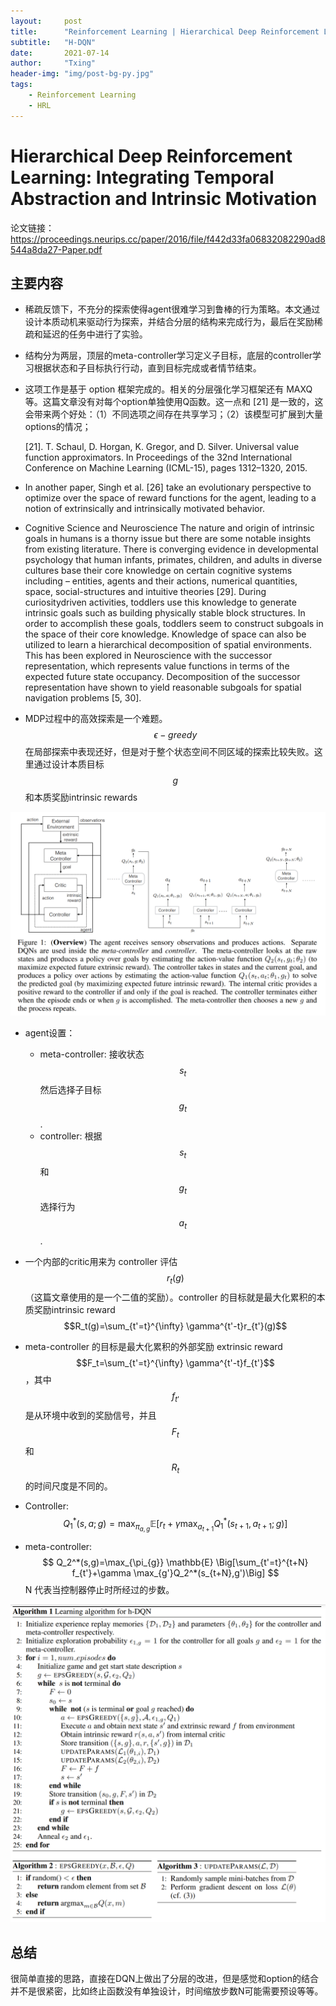 ```yaml
---
layout:     post
title:      "Reinforcement Learning | Hierarchical Deep Reinforcement Learning: Integrating Temporal Abstraction and Intrinsic Motivation"
subtitle:   "H-DQN"
date:       2021-07-14
author:     "Txing"
header-img: "img/post-bg-py.jpg"
tags:
    - Reinforcement Learning
    - HRL
---
```


# Hierarchical Deep Reinforcement Learning: Integrating Temporal Abstraction and Intrinsic Motivation

论文链接：https://proceedings.neurips.cc/paper/2016/file/f442d33fa06832082290ad8544a8da27-Paper.pdf

## 主要内容

- 稀疏反馈下，不充分的探索使得agent很难学习到鲁棒的行为策略。本文通过设计本质动机来驱动行为探索，并结合分层的结构来完成行为，最后在奖励稀疏和延迟的任务中进行了实验。

- 结构分为两层，顶层的meta-controller学习定义子目标，底层的controller学习根据状态和子目标执行行动，直到目标完成或者情节结束。

- 这项工作是基于 option 框架完成的。相关的分层强化学习框架还有 MAXQ 等。这篇文章没有对每个option单独使用Q函数。这一点和 [21] 是一致的，这会带来两个好处：（1）不同选项之间存在共享学习；（2）该模型可扩展到大量options的情况；

  [21]. T. Schaul, D. Horgan, K. Gregor, and D. Silver. Universal value function approximators. In Proceedings of the 32nd International Conference on Machine Learning (ICML-15), pages 1312–1320, 2015.

-  In another paper, Singh et al. [26] take an evolutionary perspective to optimize over the space of reward functions for the agent, leading to a notion of extrinsically and intrinsically motivated behavior.

- Cognitive Science and Neuroscience The nature and origin of intrinsic goals in humans is a thorny issue but there are some notable insights from existing literature. There is converging evidence in developmental psychology that human infants, primates, children, and adults in diverse cultures base their core knowledge on certain cognitive systems including – entities, agents and their actions, numerical quantities, space, social-structures and intuitive theories [29]. During curiositydriven activities, toddlers use this knowledge to generate intrinsic goals such as building physically stable block structures. In order to accomplish these goals, toddlers seem to construct subgoals in the space of their core knowledge. Knowledge of space can also be utilized to learn a hierarchical decomposition of spatial environments. This has been explored in Neuroscience with the successor representation, which represents value functions in terms of the expected future state occupancy. Decomposition of the successor representation have shown to yield reasonable subgoals for spatial navigation problems [5, 30].

- MDP过程中的高效探索是一个难题。$$\epsilon-greedy$$ 在局部探索中表现还好，但是对于整个状态空间不同区域的探索比较失败。这里通过设计本质目标 $$g$$ 和本质奖励intrinsic rewards

![](https://raw.githubusercontent.com/txing-casia/txing-casia.github.io/master/img/20210714-1.png)

- agent设置：
  - meta-controller: 接收状态 $$s_t$$ 然后选择子目标 $$g_t$$.
  - controller: 根据 $$s_t$$ 和 $$g_t$$ 选择行为 $$a_t$$.

- 一个内部的critic用来为 controller 评估 $$r_t(g)$$ （这篇文章使用的是一个二值的奖励）。controller 的目标就是最大化累积的本质奖励intrinsic reward $$R_t(g)=\sum_{t'=t}^{\infty} \gamma^{t'-t}r_{t'}(g)$$

- meta-controller 的目标是最大化累积的外部奖励 extrinsic reward $$F_t=\sum_{t'=t}^{\infty} \gamma^{t'-t}f_{t'}$$，其中$$f_{t'}$$是从环境中收到的奖励信号，并且$$F_{t}$$和$$R_{t}$$的时间尺度是不同的。

- Controller:
  $$
  Q_1^*(s,a;g)=\max_{\pi_{a,g}} \mathbb{E} \Big[r_t+\gamma \max_{a_{t+1}}Q_1^*(s_{t+1},a_{t+1};g)\Big]
  $$
  
- meta-controller:
  $$
  Q_2^*(s,g)=\max_{\pi_{g}} \mathbb{E} \Big[\sum_{t'=t}^{t+N} f_{t'}+\gamma \max_{g'}Q_2^*(s_{t+N},g')\Big]
  $$
  N 代表当控制器停止时所经过的步数。

![算法步骤](https://raw.githubusercontent.com/txing-casia/txing-casia.github.io/master/img/20210714-2.png)



## 总结

很简单直接的思路，直接在DQN上做出了分层的改进，但是感觉和option的结合并不是很紧密，比如终止函数没有单独设计，时间缩放步数N可能需要预设等等。

